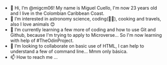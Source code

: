 - 👋 Hi, I’m @migcm06! My name is Miguel Cuello, I'm now 23 years old and I live in the Colombian Caribbean Coast.
- 👀 I’m interested in astronomy science, coding(🤣😊), cooking and travels, also I love animals 😊
- 🌱 I’m currently learning a few more of coding and how to use Git and Github, because I'm trying to apply to Microverse...
So I'm now learning with help of #TheOdinProject.
- 💞️ I’m looking to collaborate on basic use of HTML, I can help to understand a few of command line... Mmm only básica.
- 📫 How to reach me ...

<!---
migcm06/migcm06 is a ✨ special ✨ repository because its `README.md` (this file) appears on your GitHub profile.
You can click the Preview link to take a look at your changes.
--->

